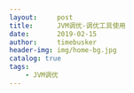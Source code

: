 ```yaml
---
layout:     post
title:      JVM调优-调优工具使用
date:       2019-02-15
author:     timebusker
header-img: img/home-bg.jpg
catalog: true
tags:
    - JVM调优
---
```


#### 